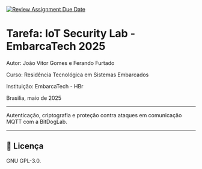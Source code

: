[![Review Assignment Due Date](https://classroom.github.com/assets/deadline-readme-button-22041afd0340ce965d47ae6ef1cefeee28c7c493a6346c4f15d667ab976d596c.svg)](https://classroom.github.com/a/G8V_0Zaq)

# Tarefa: IoT Security Lab - EmbarcaTech 2025

Autor: João Vitor Gomes e Ferando Furtado

Curso: Residência Tecnológica em Sistemas Embarcados

Instituição: EmbarcaTech - HBr

Brasilia, maio de 2025

---

Autenticação, criptografia e proteção contra ataques em comunicação MQTT com a BitDogLab.

---

## 📜 Licença
GNU GPL-3.0.

